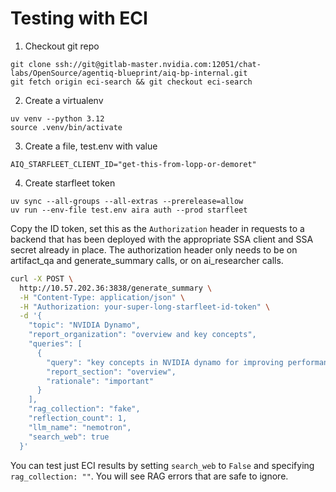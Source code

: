 <!--
SPDX-FileCopyrightText: Copyright (c) 2025, NVIDIA CORPORATION & AFFILIATES. All rights reserved.
SPDX-License-Identifier: Apache-2.0

Licensed under the Apache License, Version 2.0 (the "License");
you may not use this file except in compliance with the License.
You may obtain a copy of the License at

http://www.apache.org/licenses/LICENSE-2.0

Unless required by applicable law or agreed to in writing, software
distributed under the License is distributed on an "AS IS" BASIS,
WITHOUT WARRANTIES OR CONDITIONS OF ANY KIND, either express or implied.
See the License for the specific language governing permissions and
limitations under the License.
-->

# Testing with ECI 

1. Checkout git repo

```
git clone ssh://git@gitlab-master.nvidia.com:12051/chat-labs/OpenSource/agentiq-blueprint/aiq-bp-internal.git
git fetch origin eci-search && git checkout eci-search
```

2. Create a virtualenv

```
uv venv --python 3.12
source .venv/bin/activate
```

3. Create a file, test.env with value

```
AIQ_STARFLEET_CLIENT_ID="get-this-from-lopp-or-demoret"
```

4. Create starfleet token

```
uv sync --all-groups --all-extras --prerelease=allow
uv run --env-file test.env aira auth --prod starfleet
```

Copy the ID token, set this as the `Authorization` header in requests to a backend that has been deployed with the appropriate SSA client and SSA secret already in place. The authorization header only needs to be on artifact_qa and generate_summary calls, or on ai_researcher calls.

```bash
curl -X POST \
  http://10.57.202.36:3838/generate_summary \
  -H "Content-Type: application/json" \
  -H "Authorization: your-super-long-starfleet-id-token" \
  -d '{
    "topic": "NVIDIA Dynamo",
    "report_organization": "overview and key concepts",
    "queries": [
      {
        "query": "key concepts in NVIDIA dynamo for improving performance in LLM inference",
        "report_section": "overview",
        "rationale": "important"
      }
    ],
    "rag_collection": "fake",
    "reflection_count": 1,
    "llm_name": "nemotron",
    "search_web": true
  }'
```

You can test just ECI results by setting `search_web` to `False` and specifying `rag_collection: ""`. You will see RAG errors that are safe to ignore.